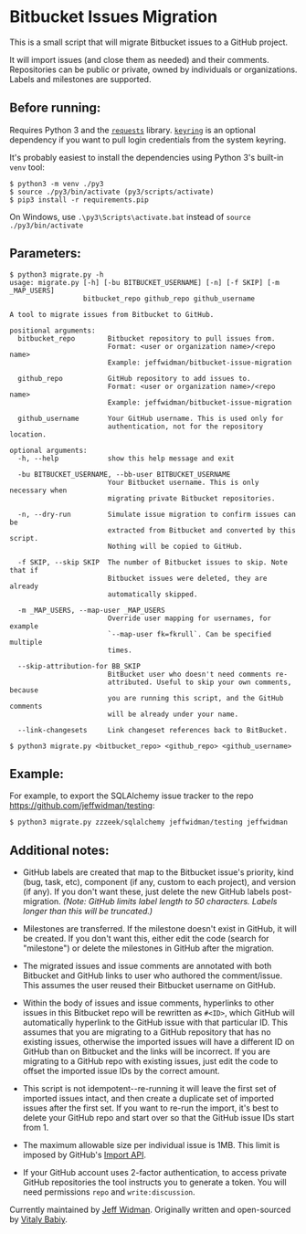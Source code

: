 # Bitbucket Issues Migration

This is a small script that will migrate Bitbucket issues to a GitHub project.

It will import issues (and close them as needed) and their comments.
Repositories can be public or private, owned by individuals or organizations.
Labels and milestones are supported.

## Before running:

Requires Python 3 and the [`requests`](http://requests.readthedocs.org/) library.
[`keyring`](https://pypi.python.org/pypi/keyring) is an optional
dependency if you want to pull login credentials from the system keyring.

It's probably easiest to install the dependencies using Python 3's built-in
`venv` tool:

    $ python3 -m venv ./py3
    $ source ./py3/bin/activate (py3/scripts/activate)
    $ pip3 install -r requirements.pip

On Windows, use `.\py3\Scripts\activate.bat` instead of `source ./py3/bin/activate`

## Parameters:

    $ python3 migrate.py -h
    usage: migrate.py [-h] [-bu BITBUCKET_USERNAME] [-n] [-f SKIP] [-m _MAP_USERS]
                      bitbucket_repo github_repo github_username

    A tool to migrate issues from Bitbucket to GitHub.

    positional arguments:
      bitbucket_repo        Bitbucket repository to pull issues from.
                            Format: <user or organization name>/<repo name>
                            Example: jeffwidman/bitbucket-issue-migration

      github_repo           GitHub repository to add issues to.
                            Format: <user or organization name>/<repo name>
                            Example: jeffwidman/bitbucket-issue-migration

      github_username       Your GitHub username. This is used only for
                            authentication, not for the repository location.

    optional arguments:
      -h, --help            show this help message and exit

      -bu BITBUCKET_USERNAME, --bb-user BITBUCKET_USERNAME
                            Your Bitbucket username. This is only necessary when
                            migrating private Bitbucket repositories.

      -n, --dry-run         Simulate issue migration to confirm issues can be
                            extracted from Bitbucket and converted by this script.
                            Nothing will be copied to GitHub.

      -f SKIP, --skip SKIP  The number of Bitbucket issues to skip. Note that if
                            Bitbucket issues were deleted, they are already
                            automatically skipped.

      -m _MAP_USERS, --map-user _MAP_USERS
                            Override user mapping for usernames, for example
                            `--map-user fk=fkrull`. Can be specified multiple
                            times.

      --skip-attribution-for BB_SKIP
                            BitBucket user who doesn't need comments re-
                            attributed. Useful to skip your own comments, because
                            you are running this script, and the GitHub comments
                            will be already under your name.

      --link-changesets     Link changeset references back to BitBucket.

    $ python3 migrate.py <bitbucket_repo> <github_repo> <github_username>

## Example:

For example, to export the SQLAlchemy issue tracker to the repo https://github.com/jeffwidman/testing:

    $ python3 migrate.py zzzeek/sqlalchemy jeffwidman/testing jeffwidman

## Additional notes:

* GitHub labels are created that map to the Bitbucket issue's priority, kind
(bug, task, etc), component (if any, custom to each project), and version (if
any). If you don't want these, just delete the new GitHub labels post-migration.
_(Note: GitHub limits label length to 50 characters. Labels longer than this will be truncated.)_

* Milestones are transferred. If the milestone doesn't exist in GitHub, it will
be created. If you don't want this, either edit the code (search for "milestone")
or delete the milestones in GitHub after the migration.

* The migrated issues and issue comments are annotated with both Bitbucket and
GitHub links to user who authored the comment/issue. This assumes the user
reused their Bitbucket username on GitHub.

* Within the body of issues and issue comments, hyperlinks to other issues
in this Bitbucket repo will be rewritten as `#<ID>`, which GitHub will
automatically hyperlink to the GitHub issue with that particular ID. This
assumes that you are migrating to a GitHub repository that has no existing
issues, otherwise the imported issues will have a different ID on GitHub than
on Bitbucket and the links will be incorrect. If you are migrating to a GitHub
repo with existing issues, just edit the code to offset the imported issue IDs
by the correct amount.

* This script is not idempotent--re-running it will leave the first set of
imported issues intact, and then create a duplicate set of imported issues after
the first set. If you want to re-run the import, it's best to delete your GitHub
repo and start over so that the GitHub issue IDs start from 1.

* The maximum allowable size per individual issue is 1MB. This limit is
imposed by GitHub's
[Import API](https://gist.github.com/jonmagic/5282384165e0f86ef105).

* If your GitHub account uses 2-factor authentication, to access private GitHub repositories the tool instructs you to generate a token.
You will need permissions `repo` and `write:discussion`.



Currently maintained by [Jeff Widman](http://www.jeffwidman.com/).
Originally written and open-sourced by [Vitaly Babiy](https://github.com/vbabiy).
